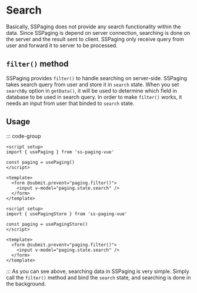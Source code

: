 # Search
Basically, SSPaging does not provide any search functionality within the data. Since SSPaging is depend on server connection, searching is done on the server and the result sent to client. SSPaging only receive query from user and forward it to server to be processed.

## `filter()` method
SSPaging provides `filter()` to handle searching on server-side. SSPaging takes search query from user and store it in `search` state. When you set `searchBy` option in `getData()`, it will be used to determine which field in database to be used in search query. In order to make `filter()` works, it needs an input from user that binded to `search` state. 

## Usage
::: code-group
```vue [Composition API]
<script setup>
import { usePaging } from 'ss-paging-vue'

const paging = usePaging()
</script>

<template>
  <form @submit.prevent="paging.filter()">
    <input v-model="paging.state.search" />
  </form>
</template>
```
```vue [Pinia]
<script setup>
import { usePagingStore } from 'ss-paging-vue'

const paging = usePagingStore()
</script>

<template>
  <form @submit.prevent="paging.filter()">
    <input v-model="paging.state.search" />
  </form>
</template>
```
:::
As you can see above, searching data in SSPaging is very simple. Simply call the `filter()` method and bind the `search` state, and searching is done in the background.